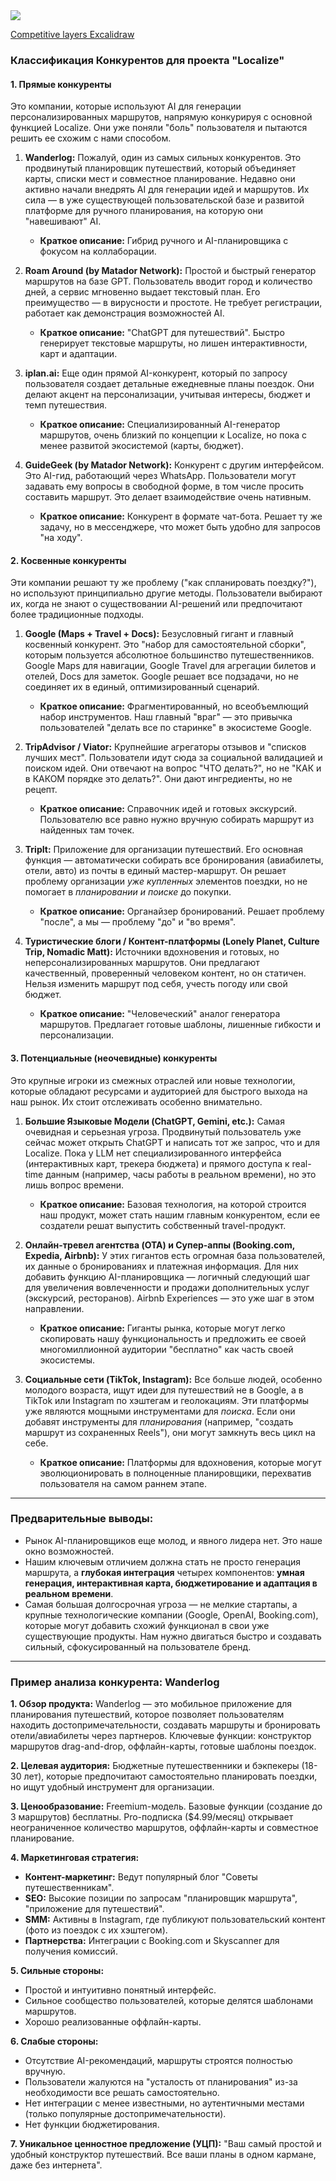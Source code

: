 <img src="/images/discovery/competitive_layers.jpg" />

<a href="https://app.excalidraw.com/s/1O7QyTY49Oo/8nnAPGFh8cQ" target="_blank">Competitive layers Excalidraw</a>

### **Классификация Конкурентов для проекта "Localize"**

#### **1. Прямые конкуренты**

Это компании, которые используют AI для генерации персонализированных маршрутов, напрямую конкурируя с основной функцией Localize. Они уже поняли "боль" пользователя и пытаются решить ее схожим с нами способом.

1.  **Wanderlog:** Пожалуй, один из самых сильных конкурентов. Это продвинутый планировщик путешествий, который объединяет карты, списки мест и совместное планирование. Недавно они активно начали внедрять AI для генерации идей и маршрутов. Их сила — в уже существующей пользовательской базе и развитой платформе для ручного планирования, на которую они "навешивают" AI.
    *   **Краткое описание:** Гибрид ручного и AI-планировщика с фокусом на коллаборации.

2.  **Roam Around (by Matador Network):** Простой и быстрый генератор маршрутов на базе GPT. Пользователь вводит город и количество дней, а сервис мгновенно выдает текстовый план. Его преимущество — в вирусности и простоте. Не требует регистрации, работает как демонстрация возможностей AI.
    *   **Краткое описание:** "ChatGPT для путешествий". Быстро генерирует текстовые маршруты, но лишен интерактивности, карт и адаптации.

3.  **iplan.ai:** Еще один прямой AI-конкурент, который по запросу пользователя создает детальные ежедневные планы поездок. Они делают акцент на персонализации, учитывая интересы, бюджет и темп путешествия.
    *   **Краткое описание:** Специализированный AI-генератор маршрутов, очень близкий по концепции к Localize, но пока с менее развитой экосистемой (карты, бюджет).

4.  **GuideGeek (by Matador Network):** Конкурент с другим интерфейсом. Это AI-гид, работающий через WhatsApp. Пользователи могут задавать ему вопросы в свободной форме, в том числе просить составить маршрут. Это делает взаимодействие очень нативным.
    *   **Краткое описание:** Конкурент в формате чат-бота. Решает ту же задачу, но в мессенджере, что может быть удобно для запросов "на ходу".

#### **2. Косвенные конкуренты**

Эти компании решают ту же проблему ("как спланировать поездку?"), но используют принципиально другие методы. Пользователи выбирают их, когда не знают о существовании AI-решений или предпочитают более традиционные подходы.

1.  **Google (Maps + Travel + Docs):** Безусловный гигант и главный косвенный конкурент. Это "набор для самостоятельной сборки", которым пользуется абсолютное большинство путешественников. Google Maps для навигации, Google Travel для агрегации билетов и отелей, Docs для заметок. Google решает все подзадачи, но не соединяет их в единый, оптимизированный сценарий.
    *   **Краткое описание:** Фрагментированный, но всеобъемлющий набор инструментов. Наш главный "враг" — это привычка пользователей "делать все по старинке" в экосистеме Google.

2.  **TripAdvisor / Viator:** Крупнейшие агрегаторы отзывов и "списков лучших мест". Пользователи идут сюда за социальной валидацией и поиском идей. Они отвечают на вопрос "ЧТО делать?", но не "КАК и в КАКОМ порядке это делать?". Они дают ингредиенты, но не рецепт.
    *   **Краткое описание:** Справочник идей и готовых экскурсий. Пользователю все равно нужно вручную собирать маршрут из найденных там точек.

3.  **TripIt:** Приложение для организации путешествий. Его основная функция — автоматически собирать все бронирования (авиабилеты, отели, авто) из почты в единый мастер-маршрут. Он решает проблему организации *уже купленных* элементов поездки, но не помогает в *планировании и поиске* до покупки.
    *   **Краткое описание:** Органайзер бронирований. Решает проблему "после", а мы — проблему "до" и "во время".

4.  **Туристические блоги / Контент-платформы (Lonely Planet, Culture Trip, Nomadic Matt):** Источники вдохновения и готовых, но неперсонализированных маршрутов. Они предлагают качественный, проверенный человеком контент, но он статичен. Нельзя изменить маршрут под себя, учесть погоду или свой бюджет.
    *   **Краткое описание:** "Человеческий" аналог генератора маршрутов. Предлагает готовые шаблоны, лишенные гибкости и персонализации.

#### **3. Потенциальные (неочевидные) конкуренты**

Это крупные игроки из смежных отраслей или новые технологии, которые обладают ресурсами и аудиторией для быстрого выхода на наш рынок. Их стоит отслеживать особенно внимательно.

1.  **Большие Языковые Модели (ChatGPT, Gemini, etc.):** Самая очевидная и серьезная угроза. Продвинутый пользователь уже сейчас может открыть ChatGPT и написать тот же запрос, что и для Localize. Пока у LLM нет специализированного интерфейса (интерактивных карт, трекера бюджета) и прямого доступа к real-time данным (например, часы работы в реальном времени), но это лишь вопрос времени.
    *   **Краткое описание:** Базовая технология, на которой строится наш продукт, может стать нашим главным конкурентом, если ее создатели решат выпустить собственный travel-продукт.

2.  **Онлайн-тревел агентства (OTA) и Супер-аппы (Booking.com, Expedia, Airbnb):** У этих гигантов есть огромная база пользователей, их данные о бронированиях и платежная информация. Для них добавить функцию AI-планировщика — логичный следующий шаг для увеличения вовлеченности и продажи дополнительных услуг (экскурсий, ресторанов). Airbnb Experiences — это уже шаг в этом направлении.
    *   **Краткое описание:** Гиганты рынка, которые могут легко скопировать нашу функциональность и предложить ее своей многомиллионной аудитории "бесплатно" как часть своей экосистемы.

3.  **Социальные сети (TikTok, Instagram):** Все больше людей, особенно молодого возраста, ищут идеи для путешествий не в Google, а в TikTok или Instagram по хэштегам и геолокациям. Эти платформы уже являются мощными инструментами для *поиска*. Если они добавят инструменты для *планирования* (например, "создать маршрут из сохраненных Reels"), они могут замкнуть весь цикл на себе.
    *   **Краткое описание:** Платформы для вдохновения, которые могут эволюционировать в полноценные планировщики, перехватив пользователя на самом раннем этапе.

---

### **Предварительные выводы:**

*   Рынок AI-планировщиков еще молод, и явного лидера нет. Это наше окно возможностей.
*   Нашим ключевым отличием должна стать не просто генерация маршрута, а **глубокая интеграция** четырех компонентов: **умная генерация, интерактивная карта, бюджетирование и адаптация в реальном времени**.
*   Самая большая долгосрочная угроза — не мелкие стартапы, а крупные технологические компании (Google, OpenAI, Booking.com), которые могут добавить схожий функционал в свои уже существующие продукты. Нам нужно двигаться быстро и создавать сильный, сфокусированный на пользователе бренд.


---


### Пример анализа конкурента: Wanderlog

**1. Обзор продукта:**
Wanderlog — это мобильное приложение для планирования путешествий, которое позволяет пользователям находить достопримечательности, создавать маршруты и бронировать отели/авиабилеты через партнеров. Ключевые функции: конструктор маршрутов drag-and-drop, оффлайн-карты, готовые шаблоны поездок.

**2. Целевая аудитория:**
Бюджетные путешественники и бэкпекеры (18-30 лет), которые предпочитают самостоятельно планировать поездки, но ищут удобный инструмент для организации.

**3. Ценообразование:**
Freemium-модель. Базовые функции (создание до 3 маршрутов) бесплатны. Pro-подписка ($4.99/месяц) открывает неограниченное количество маршрутов, оффлайн-карты и совместное планирование.

**4. Маркетинговая стратегия:**
*   **Контент-маркетинг:** Ведут популярный блог "Советы путешественникам".
*   **SEO:** Высокие позиции по запросам "планировщик маршрута", "приложение для путешествий".
*   **SMM:** Активны в Instagram, где публикуют пользовательский контент (фото из поездок с их хэштегом).
*   **Партнерства:** Интеграции с Booking.com и Skyscanner для получения комиссий.

**5. Сильные стороны:**
*   Простой и интуитивно понятный интерфейс.
*   Сильное сообщество пользователей, которые делятся шаблонами маршрутов.
*   Хорошо реализованные оффлайн-карты.

**6. Слабые стороны:**
*   Отсутствие AI-рекомендаций, маршруты строятся полностью вручную.
*   Пользователи жалуются на "усталость от планирования" из-за необходимости все решать самостоятельно.
*   Нет интеграции с менее известными, но аутентичными местами (только популярные достопримечательности).
*   Нет функции бюджетирования.

**7. Уникальное ценностное предложение (УЦП):**
"Ваш самый простой и удобный конструктор путешествий. Все ваши планы в одном кармане, даже без интернета".